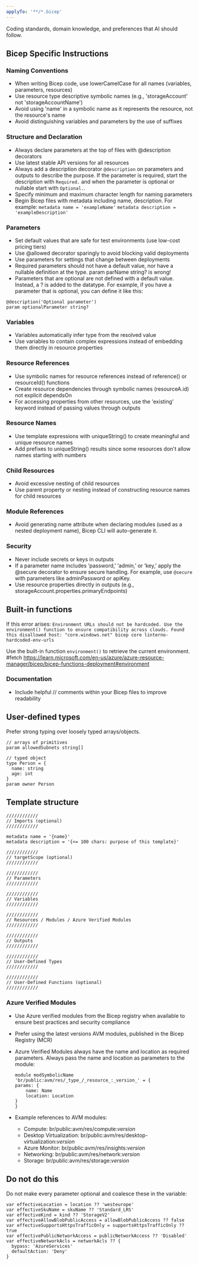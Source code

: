 ```yaml
---
applyTo: '**/*.bicep'
---
```

Coding standards, domain knowledge, and preferences that AI should follow.

## Bicep Specific Instructions
### Naming Conventions
-   When writing Bicep code, use lowerCamelCase for all names (variables, parameters, resources)
-   Use resource type descriptive symbolic names (e.g., 'storageAccount' not 'storageAccountName')
-   Avoid using 'name' in a symbolic name as it represents the resource, not the resource's name
-   Avoid distinguishing variables and parameters by the use of suffixes

### Structure and Declaration
-   Always declare parameters at the top of files with @description decorators
-   Use latest stable API versions for all resources
-   Always add a description decorator `@description` on parameters and outputs to describe the purpose. If the parameter is required, start the description with `Required.` and when the parameter is optional or nullable start with `Optional.`.
-   Specify minimum and maximum character length for naming parameters
-   Begin Bicep files with metadata including name, description. For example:
    `metadata name = 'exampleName'`
    `metadata description = 'exampleDescription'`

### Parameters
-   Set default values that are safe for test environments (use low-cost pricing tiers)
-   Use @allowed decorator sparingly to avoid blocking valid deployments
-   Use parameters for settings that change between deployments
-   Required parameters should not have a default value, nor have a nullable definition at the type. param parName string? is wrong!
-   Parameters that are optional are not defined with a default value. Instead, a ? is added to the datatype. For example, if you have a parameter that is optional, you can define it like this:
```bicep
@description('Optional parameter')
param optionalParameter string?
```

### Variables
-   Variables automatically infer type from the resolved value
-   Use variables to contain complex expressions instead of embedding them directly in resource properties

### Resource References
-   Use symbolic names for resource references instead of reference() or resourceId() functions
-   Create resource dependencies through symbolic names (resourceA.id) not explicit dependsOn
-   For accessing properties from other resources, use the 'existing' keyword instead of passing values through outputs

### Resource Names
-   Use template expressions with uniqueString() to create meaningful and unique resource names
-   Add prefixes to uniqueString() results since some resources don't allow names starting with numbers

### Child Resources
-   Avoid excessive nesting of child resources
-   Use parent property or nesting instead of constructing resource names for child resources

### Module References
-   Avoid generating name attribute when declaring modules (used as a nested deployment name), Bicep CLI will auto-generate it.

### Security
-   Never include secrets or keys in outputs
-   If a parameter name includes ‘password,’ ‘admin,’ or ‘key,’ apply the @secure decorator to ensure secure handling. For example, use `@secure` with parameters like adminPassword or apiKey.
-   Use resource properties directly in outputs (e.g., storageAccount.properties.primaryEndpoints)

## Built-in functions

If this error arises:
`Environment URLs should not be hardcoded. Use the environment() function to ensure compatibility across clouds. Found this disallowed host: "core.windows.net" bicep core linterno-hardcoded-env-urls`

Use the built-in function `environment()` to retrieve the current environment. #fetch https://learn.microsoft.com/en-us/azure/azure-resource-manager/bicep/bicep-functions-deployment#environment

### Documentation
-   Include helpful // comments within your Bicep files to improve readability

## User-defined types

Prefer strong typing over loosely typed arrays/objects.

```bicep
// arrays of primitives
param allowedSubnets string[]

// typed object
type Person = {
  name: string
  age: int
}
param owner Person
```

## Template structure

```bicep
////////////
// Imports (optional)
////////////

metadata name = '{name}'
metadata description = '{<= 100 chars: purpose of this template}'

////////////
// targetScope (optional)
////////////

////////////
// Parameters
////////////

////////////
// Variables
////////////

////////////
// Resources / Modules / Azure Verified Modules
////////////

////////////
// Outputs
////////////

////////////
// User-Defined Types
////////////

////////////
// User-Defined Functions (optional)
////////////
```

### Azure Verified Modules
-   Use Azure verified modules from the Bicep registry when available to ensure best practices and security compliance
-   Prefer using the latest versions AVM modules, published in the Bicep Registry (MCR)
-   Azure Verified Modules always have the name and location as required parameters. Always pass the name and location as parameters to the module:

    ```bicep
    module modSymbolicName 'br/public:avm/res/_type_/_resource_:_version_' = {
    params: {
        name: Name
        location: Location
    }
    }
    ```
- Example references to AVM modules:
  - Compute: br/public:avm/res/compute:_version_
  - Desktop Virtualization: br/public:avm/res/desktop-virtualization:_version_
  - Azure Monitor: br/public:avm/res/insights:_version_
  - Networking: br/public:avm/res/network:_version_
  - Storage: br/public:avm/res/storage:_version_

## Do not do this

Do not make every parameter optional and coalesce these in the variable:

```bicep
var effectiveLocation = location ?? 'westeurope'
var effectiveSkuName = skuName ?? 'Standard_LRS'
var effectiveKind = kind ?? 'StorageV2'
var effectiveAllowBlobPublicAccess = allowBlobPublicAccess ?? false
var effectiveSupportsHttpsTrafficOnly = supportsHttpsTrafficOnly ?? true
var effectivePublicNetworkAccess = publicNetworkAccess ?? 'Disabled'
var effectiveNetworkAcls = networkAcls ?? {
  bypass: 'AzureServices'
  defaultAction: 'Deny'
}
```
